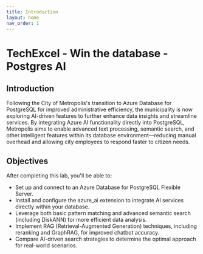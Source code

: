 ```yaml
---
title: Introduction
layout: home
nav_order: 1
---
```


# TechExcel - Win the database - Postgres AI

## Introduction

Following the City of Metropolis's transition to Azure Database for PostgreSQL for improved administrative efficiency, the municipality is now exploring AI-driven features to further enhance data insights and streamline services. By integrating Azure AI functionality directly into PostgreSQL, Metropolis aims to enable advanced text processing, semantic search, and other intelligent features within its database environment—reducing manual overhead and allowing city employees to respond faster to citizen needs.

## Objectives 

After completing this lab, you'll be able to:

- Set up and connect to an Azure Database for PostgreSQL Flexible Server.
- Install and configure the azure_ai extension to integrate AI services directly within your database.
- Leverage both basic pattern matching and advanced semantic search (including DiskANN) for more efficient data analysis.
- Implement RAG (Retrieval-Augmented Generation) techniques, including reranking and GraphRAG, for improved chatbot accuracy.
- Compare AI-driven search strategies to determine the optimal approach for real-world scenarios.